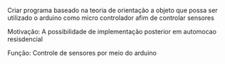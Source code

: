 
Criar programa baseado na teoria de orientação a objeto que possa ser utilizado o arduino como micro controlador afim de controlar sensores

Motivação: A possibilidade de implementação posterior em automocao resisdencial

Função: Controle de sensores por meio do arduino 
